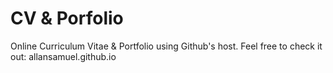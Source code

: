 # CV & Porfolio
Online Curriculum Vitae & Portfolio using Github's host. 
Feel free to check it out: allansamuel.github.io
